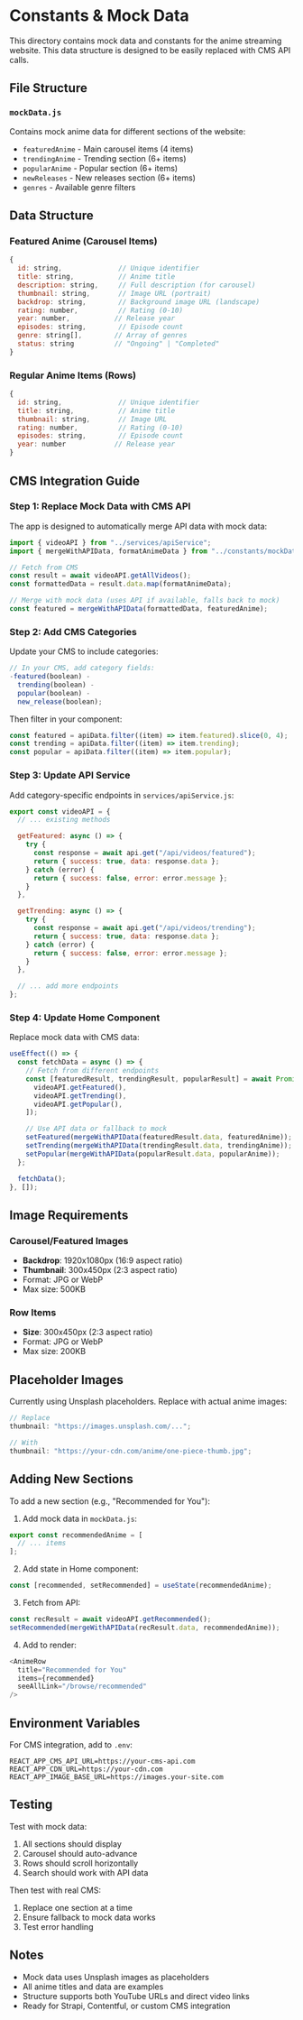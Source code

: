 # Constants & Mock Data

This directory contains mock data and constants for the anime streaming website. This data structure is designed to be easily replaced with CMS API calls.

## File Structure

### `mockData.js`

Contains mock anime data for different sections of the website:

- `featuredAnime` - Main carousel items (4 items)
- `trendingAnime` - Trending section (6+ items)
- `popularAnime` - Popular section (6+ items)
- `newReleases` - New releases section (6+ items)
- `genres` - Available genre filters

## Data Structure

### Featured Anime (Carousel Items)

```javascript
{
  id: string,              // Unique identifier
  title: string,           // Anime title
  description: string,     // Full description (for carousel)
  thumbnail: string,       // Image URL (portrait)
  backdrop: string,        // Background image URL (landscape)
  rating: number,          // Rating (0-10)
  year: number,           // Release year
  episodes: string,        // Episode count
  genre: string[],        // Array of genres
  status: string          // "Ongoing" | "Completed"
}
```

### Regular Anime Items (Rows)

```javascript
{
  id: string,              // Unique identifier
  title: string,           // Anime title
  thumbnail: string,       // Image URL
  rating: number,          // Rating (0-10)
  episodes: string,        // Episode count
  year: number            // Release year
}
```

## CMS Integration Guide

### Step 1: Replace Mock Data with CMS API

The app is designed to automatically merge API data with mock data:

```javascript
import { videoAPI } from "../services/apiService";
import { mergeWithAPIData, formatAnimeData } from "../constants/mockData";

// Fetch from CMS
const result = await videoAPI.getAllVideos();
const formattedData = result.data.map(formatAnimeData);

// Merge with mock data (uses API if available, falls back to mock)
const featured = mergeWithAPIData(formattedData, featuredAnime);
```

### Step 2: Add CMS Categories

Update your CMS to include categories:

```javascript
// In your CMS, add category fields:
-featured(boolean) -
  trending(boolean) -
  popular(boolean) -
  new_release(boolean);
```

Then filter in your component:

```javascript
const featured = apiData.filter((item) => item.featured).slice(0, 4);
const trending = apiData.filter((item) => item.trending);
const popular = apiData.filter((item) => item.popular);
```

### Step 3: Update API Service

Add category-specific endpoints in `services/apiService.js`:

```javascript
export const videoAPI = {
  // ... existing methods

  getFeatured: async () => {
    try {
      const response = await api.get("/api/videos/featured");
      return { success: true, data: response.data };
    } catch (error) {
      return { success: false, error: error.message };
    }
  },

  getTrending: async () => {
    try {
      const response = await api.get("/api/videos/trending");
      return { success: true, data: response.data };
    } catch (error) {
      return { success: false, error: error.message };
    }
  },

  // ... add more endpoints
};
```

### Step 4: Update Home Component

Replace mock data with CMS data:

```javascript
useEffect(() => {
  const fetchData = async () => {
    // Fetch from different endpoints
    const [featuredResult, trendingResult, popularResult] = await Promise.all([
      videoAPI.getFeatured(),
      videoAPI.getTrending(),
      videoAPI.getPopular(),
    ]);

    // Use API data or fallback to mock
    setFeatured(mergeWithAPIData(featuredResult.data, featuredAnime));
    setTrending(mergeWithAPIData(trendingResult.data, trendingAnime));
    setPopular(mergeWithAPIData(popularResult.data, popularAnime));
  };

  fetchData();
}, []);
```

## Image Requirements

### Carousel/Featured Images

- **Backdrop**: 1920x1080px (16:9 aspect ratio)
- **Thumbnail**: 300x450px (2:3 aspect ratio)
- Format: JPG or WebP
- Max size: 500KB

### Row Items

- **Size**: 300x450px (2:3 aspect ratio)
- Format: JPG or WebP
- Max size: 200KB

## Placeholder Images

Currently using Unsplash placeholders. Replace with actual anime images:

```javascript
// Replace
thumbnail: "https://images.unsplash.com/...";

// With
thumbnail: "https://your-cdn.com/anime/one-piece-thumb.jpg";
```

## Adding New Sections

To add a new section (e.g., "Recommended for You"):

1. Add mock data in `mockData.js`:

```javascript
export const recommendedAnime = [
  // ... items
];
```

2. Add state in Home component:

```javascript
const [recommended, setRecommended] = useState(recommendedAnime);
```

3. Fetch from API:

```javascript
const recResult = await videoAPI.getRecommended();
setRecommended(mergeWithAPIData(recResult.data, recommendedAnime));
```

4. Add to render:

```javascript
<AnimeRow
  title="Recommended for You"
  items={recommended}
  seeAllLink="/browse/recommended"
/>
```

## Environment Variables

For CMS integration, add to `.env`:

```env
REACT_APP_CMS_API_URL=https://your-cms-api.com
REACT_APP_CDN_URL=https://your-cdn.com
REACT_APP_IMAGE_BASE_URL=https://images.your-site.com
```

## Testing

Test with mock data:

1. All sections should display
2. Carousel should auto-advance
3. Rows should scroll horizontally
4. Search should work with API data

Then test with real CMS:

1. Replace one section at a time
2. Ensure fallback to mock data works
3. Test error handling

## Notes

- Mock data uses Unsplash images as placeholders
- All anime titles and data are examples
- Structure supports both YouTube URLs and direct video links
- Ready for Strapi, Contentful, or custom CMS integration
